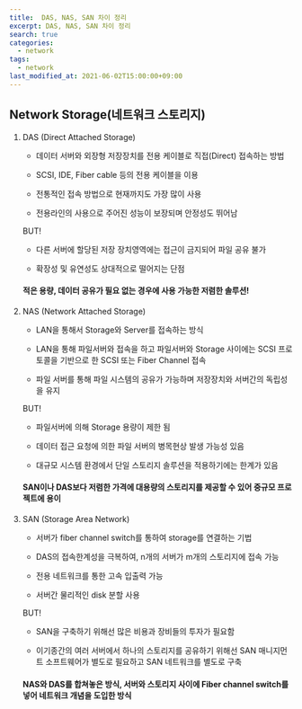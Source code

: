 ```yaml
---
title:  DAS, NAS, SAN 차이 정리
excerpt: DAS, NAS, SAN 차이 정리
search: true
categories: 
  - network
tags: 
  - network
last_modified_at: 2021-06-02T15:00:00+09:00
---
```


## Network Storage(네트워크 스토리지)

1. DAS (Direct Attached Storage)

    - 데이터 서버와 외장형 저장장치를 전용 케이블로 직접(Direct) 접속하는 방법

    - SCSI, IDE, Fiber cable 등의 전용 케이블을 이용

    - 전통적인 접속 방법으로 현재까지도 가장 많이 사용

    - 전용라인의 사용으로 주어진 성능이 보장되며 안정성도 뛰어남
    
    BUT!
    
    - 다른 서버에 할당된 저장 장치영역에는 접근이 금지되어 파일 공유 불가

    - 확장성 및 유연성도 상대적으로 떨어지는 단점


    #### 적은 용량, 데이터 공유가 필요 없는 경우에 사용 가능한 저렴한 솔루션!
  
2. NAS (Network Attached Storage)

    - LAN을 통해서 Storage와 Server를 접속하는 방식

    - LAN을 통해 파일서버와 접속을 하고 파일서버와 Storage 사이에는 SCSI 프로토콜을 기반으로 한 SCSI 또는 Fiber Channel 접속

    - 파일 서버를 통해 파일 시스템의 공유가 가능하며 저장장치와 서버간의 독립성을 유지

    BUT!
    
    - 파일서버에 의해 Storage 용량이 제한 됨

    - 데이터 접근 요청에 의한 파일 서버의 병목현상 발생 가능성 있음

    - 대규모 시스템 환경에서 단일 스토리지 솔루션을 적용하기에는 한계가 있음

    #### SAN이나 DAS보다 저렴한 가격에 대용량의 스토리지를 제공할 수 있어 중규모 프로젝트에 용이
    
3. SAN (Storage Area Network)

    - 서버가 fiber channel switch를 통하여 storage를 연결하는 기법

    - DAS의 접속한계성을 극복하여, n개의 서버가 m개의 스토리지에 접속 가능

    - 전용 네트워크를 통한 고속 입출력 가능

    - 서버간 물리적인 disk 분할 사용
    
    BUT!
    
    - SAN을 구축하기 위해선 많은 비용과 장비들의 투자가 필요함

    - 이기종간의 여러 서버에서 하나의 스토리지를 공유하기 위해선 SAN 매니지먼트 소프트웨어가 별도로 필요하고 SAN 네트워크를 별도로 구축
    
    #### NAS와 DAS를 합쳐놓은 방식, 서버와 스토리지 사이에 Fiber channel switch를 넣어 네트워크 개념을 도입한 방식
